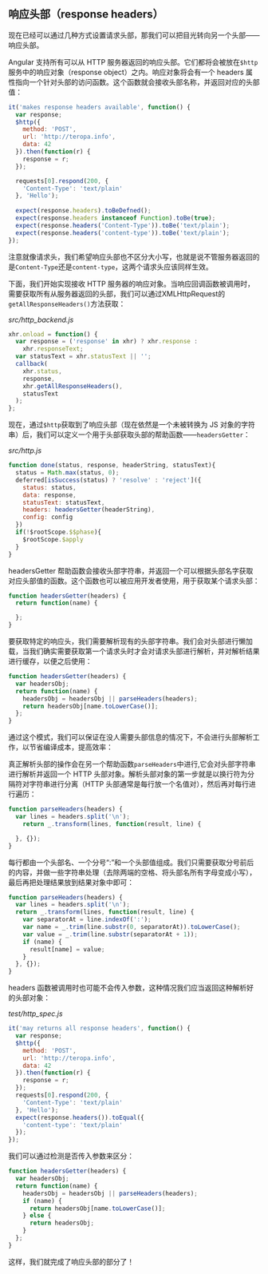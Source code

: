 ## 响应头部（response headers）

现在已经可以通过几种方式设置请求头部，那我们可以把目光转向另一个头部——响应头部。

Angular 支持所有可以从 HTTP 服务器返回的响应头部。它们都将会被放在`$http`服务中的响应对象（response object）之内。响应对象将会有一个 headers 属性指向一个针对头部的访问函数。这个函数就会接收头部名称，并返回对应的头部值：

```js
it('makes response headers available', function() {
  var response;
  $http({
    method: 'POST',
    url: 'http://teropa.info',
    data: 42
  }).then(function(r) {
    response = r;
  });

  requests[0].respond(200, {
    'Content-Type': 'text/plain'
  }, 'Hello');
  
  expect(response.headers).toBeDefned();
  expect(response.headers instanceof Function).toBe(true);
  expect(response.headers('Content-Type')).toBe('text/plain');
  expect(response.headers('content-type')).toBe('text/plain');
});
```

注意就像请求头，我们希望响应头部也不区分大小写，也就是说不管服务器返回的是`Content-Type`还是`content-type`，这两个请求头应该同样生效。

下面，我们开始实现接收 HTTP 服务器的响应对象。当响应回调函数被调用时，需要获取所有从服务器返回的头部，我们可以通过XMLHttpRequest的`getAllResponseHeaders()`方法获取：

_src/http_backend.js_

```js
xhr.onload = function() {
  var response = ('response' in xhr) ? xhr.response :
    xhr.responseText;
  var statusText = xhr.statusText || '';
  callback(
    xhr.status,
    response,
    xhr.getAllResponseHeaders(),
    statusText
  );
};
```

现在，通过`$http`获取到了响应头部（现在依然是一个未被转换为 JS 对象的字符串）后，我们可以定义一个用于头部获取头部的帮助函数——`headersGetter`：

_src/http.js_

```js
function done(status, response, headerString, statusText){
  status = Math.max(status, 0);
  deferred[isSuccess(status) ? 'resolve' : 'reject']({
    status: status,
    data: response,
    statusText: statusText,
    headers: headersGetter(headerString),
    config: config
  })
  if(!$rootScope.$$phase){
    $rootScope.$apply
  }
}
```

headersGetter 帮助函数会接收头部字符串，并返回一个可以根据头部名字获取对应头部值的函数。这个函数也可以被应用开发者使用，用于获取某个请求头部：

```js
function headersGetter(headers) {
  return function(name) {

  };
}
```

要获取特定的响应头，我们需要解析现有的头部字符串。我们会对头部进行懒加载，当我们确实需要获取第一个请求头时才会对请求头部进行解析，并对解析结果进行缓存，以便之后使用：

```js
function headersGetter(headers) {
  var headersObj;
  return function(name) {
    headersObj = headersObj || parseHeaders(headers);
    return headersObj[name.toLowerCase()];
  };
}
```

通过这个模式，我们可以保证在没人需要头部信息的情况下，不会进行头部解析工作，以节省编译成本，提高效率：

真正解析头部的操作会在另一个帮助函数`parseHeaders`中进行,它会对头部字符串进行解析并返回一个 HTTP 头部对象。解析头部对象的第一步就是以换行符为分隔符对字符串进行分离（HTTP 头部通常是每行放一个名值对），然后再对每行进行遍历：


```js
function parseHeaders(headers) {
  var lines = headers.split('\n');
    return _.transform(lines, function(result, line) {

  }, {});
}
```

每行都由一个头部名、一个分号“:”和一个头部值组成。我们只需要获取分号前后的内容，并做一些字符串处理（去除两端的空格、将头部名所有字母变成小写），最后再把处理结果放到结果对象中即可：

```js
function parseHeaders(headers) {
  var lines = headers.split('\n');
  return _.transform(lines, function(result, line) {
    var separatorAt = line.indexOf(':');
    var name = _.trim(line.substr(0, separatorAt)).toLowerCase();
    var value = _.trim(line.substr(separatorAt + 1));
    if (name) {
      result[name] = value;
    }
  }, {});
}
```

headers 函数被调用时也可能不会传入参数，这种情况我们应当返回这种解析好的头部对象：

_test/http_spec.js_

```js
it('may returns all response headers', function() {
  var response;
  $http({
    method: 'POST',
    url: 'http://teropa.info',
    data: 42
  }).then(function(r) {
    response = r;
  });
  requests[0].respond(200, {
    'Content-Type': 'text/plain'
  }, 'Hello');
  expect(response.headers()).toEqual({
    'content-type': 'text/plain'
  });
});
```

我们可以通过检测是否传入参数来区分：

```js
function headersGetter(headers) {
  var headersObj;
  return function(name) {
    headersObj = headersObj || parseHeaders(headers);
    if (name) {
      return headersObj[name.toLowerCase()];
    } else {
      return headersObj;
    }
  };
}
```

这样，我们就完成了响应头部的部分了！